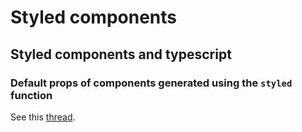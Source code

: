 # Styled components

## Styled components and typescript

### Default props of components generated using the `styled` function

See this [thread](https://stackoverflow.com/questions/52226596/styled-components-defaultprops).
